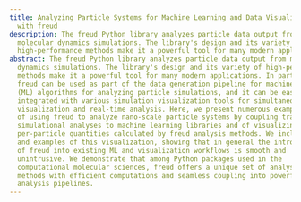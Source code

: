 ```yaml
---
title: Analyzing Particle Systems for Machine Learning and Data Visualization
  with freud
description: The freud Python library analyzes particle data output from
  molecular dynamics simulations. The library's design and its variety of
  high-performance methods make it a powerful tool for many modern applications.
abstract: The freud Python library analyzes particle data output from molecular
  dynamics simulations. The library's design and its variety of high-performance
  methods make it a powerful tool for many modern applications. In particular,
  freud can be used as part of the data generation pipeline for machine learning
  (ML) algorithms for analyzing particle simulations, and it can be easily
  integrated with various simulation visualization tools for simultaneous
  visualization and real-time analysis. Here, we present numerous examples both
  of using freud to analyze nano-scale particle systems by coupling traditional
  simulational analyses to machine learning libraries and of visualizing
  per-particle quantities calculated by freud analysis methods. We include code
  and examples of this visualization, showing that in general the introduction
  of freud into existing ML and visualization workflows is smooth and
  unintrusive. We demonstrate that among Python packages used in the
  computational molecular sciences, freud offers a unique set of analysis
  methods with efficient computations and seamless coupling into powerful data
  analysis pipelines.
---
```


